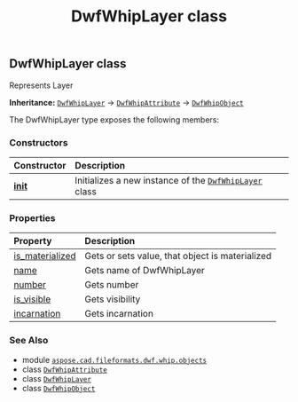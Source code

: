 ﻿---
title: DwfWhipLayer class
second_title: Aspose.CAD for Python via .NET API References
description: 
type: docs
weight: 40
url: /python-net/aspose.cad.fileformats.dwf.whip.objects/dwfwhiplayer/
is_root: false
---

## DwfWhipLayer class

Represents Layer



**Inheritance:** [`DwfWhipLayer`](/cad/python-net/aspose.cad.fileformats.dwf.whip.objects/dwfwhiplayer) → 
[`DwfWhipAttribute`](/cad/python-net/aspose.cad.fileformats.dwf.whip.objects/dwfwhipattribute) → 
[`DwfWhipObject`](/cad/python-net/aspose.cad.fileformats.dwf.whip.objects/dwfwhipobject)



The DwfWhipLayer type exposes the following members:

### Constructors
| Constructor | Description |
| :- | :- |
| [__init__](/cad/python-net/aspose.cad.fileformats.dwf.whip.objects/dwfwhiplayer/__init__/#) | Initializes a new instance of the [`DwfWhipLayer`](/cad/python-net/aspose.cad.fileformats.dwf.whip.objects/dwfwhiplayer) class |


### Properties
| Property | Description |
| :- | :- |
| [is_materialized](/cad/python-net/aspose.cad.fileformats.dwf.whip.objects/dwfwhiplayer/is_materialized) | Gets or sets value, that object is materialized |
| [name](/cad/python-net/aspose.cad.fileformats.dwf.whip.objects/dwfwhiplayer/name) | Gets name of DwfWhipLayer |
| [number](/cad/python-net/aspose.cad.fileformats.dwf.whip.objects/dwfwhiplayer/number) | Gets number |
| [is_visible](/cad/python-net/aspose.cad.fileformats.dwf.whip.objects/dwfwhiplayer/is_visible) | Gets visibility |
| [incarnation](/cad/python-net/aspose.cad.fileformats.dwf.whip.objects/dwfwhiplayer/incarnation) | Gets incarnation |



### See Also
* module [`aspose.cad.fileformats.dwf.whip.objects`](..)
* class [`DwfWhipAttribute`](/cad/python-net/aspose.cad.fileformats.dwf.whip.objects/dwfwhipattribute)
* class [`DwfWhipLayer`](/cad/python-net/aspose.cad.fileformats.dwf.whip.objects/dwfwhiplayer)
* class [`DwfWhipObject`](/cad/python-net/aspose.cad.fileformats.dwf.whip.objects/dwfwhipobject)
